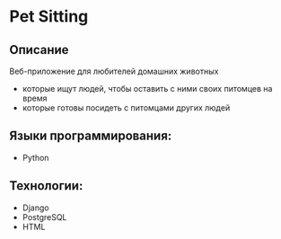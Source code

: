 # Pet Sitting 
## Описание
Веб-приложение для любителей домашних животных
- которые ищут людей, чтобы оставить с ними своих питомцев на время
- которые готовы посидеть с питомцами других людей

## Языки программирования:
* Python

## Технологии:
* Django
* PostgreSQL
* HTML
